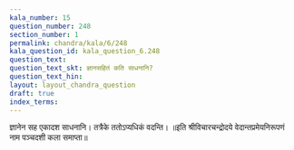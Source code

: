 ```yaml
---
kala_number: 15
question_number: 248
section_number: 1
permalink: chandra/kala/6/248
kala_question_id: kala_question_6.248
question_text: 
question_text_skt: ज्ञानसहितं कति साधनानि?
question_text_hin: 
layout: layout_chandra_question
draft: true
index_terms:
---
```


<!-- skt-start -->
ज्ञानेन सह एकादश साधनानि। तत्रैके ततोऽप्यधिकं वदन्ति।
॥इति श्रीविचारचन्द्रोदये वेदान्तप्रमेयनिरूपणं नाम पञ्चदशी कला समाप्ता॥
<!-- skt-end -->

<!-- eng-start -->
<!-- eng-end -->

